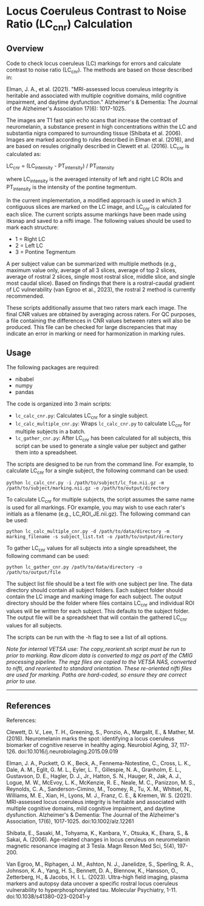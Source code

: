 # Locus Coeruleus Contrast to Noise Ratio (LC<sub>cnr</sub>) Calculation

## Overview
Code to check locus coeruleus (LC) markings for errors and calculate contrast to noise ratio (LC<sub>cnr</sub>). The methods are based on those described in:

Elman, J. A., et al. (2021). "MRI-assessed locus coeruleus integrity is heritable and associated with multiple cognitive domains, mild cognitive impairment, and daytime dysfunction." Alzheimer's & Dementia: The Journal of the Alzheimer's Association 17(6): 1017-1025.

The images are T1 fast spin echo scans that increase the contrast of neuromelanin, a substance present in high concentrations within the LC and substantia nigra compared to surrounding tissue (Shibata et al. 2006). Images are marked according to rules described in Elman et al. (2016), and are based on resules originally described in Clewett et al. (2016).  LC<sub>cnr</sub> is calculated as:

  LC<sub>cnr</sub> = (LC<sub>intensity</sub> - PT<sub>intensity</sub>) / PT<sub>intensity</sub>

where LC<sub>intensity</sub> is the averaged intensity of left and right LC ROIs and PT<sub>intensity</sub> is the intensity of the pontine tegmentum. 

In the current implementation, a modified approach is used in which 3 contiguous slices are marked on the LC image, and LC<sub>cnr</sub> is calculated for each slice. The current scripts assume markings have been made using itksnap and saved to a nifti image. The following values should be used to mark each structure:

* 1 = Right LC
* 2 = Left LC
* 3 = Pontine Tegmentum

A per subject value can be summarized with multiple methods (e.g., maximum value only, average of all 3 slices, average of top 2 slices, average of rostral 2 slices, single most rostral slice, middle slice, and single most caudal slice). Based on findings that there is a rostral-caudal gradient of LC vulnerability (van Egroo et al., 2023), the rostral 2 method is currently recommended.

These scripts additionally assume that two raters mark each image. The final CNR values are obtained by averaging across raters. For QC purposes, a file containing the differences in CNR values between raters will also be produced. This file can be checked for large discrepancies that may indicate an error in marking or need for harmonization in marking rules. 

## Usage
The following packages are required:
- nibabel
- numpy
- pandas

The code is organized into 3 main scripts:
- `lc_calc_cnr.py`: Calculates LC<sub>cnr</sub> for a single subject.
- `lc_calc_multiple_cnr.py`: Wraps `lc_calc_cnr.py` to calculate LC<sub>cnr</sub> for multiple subjects in a batch.
- `lc_gather_cnr.py`: After LC<sub>cnr</sub> has been calculated for all subjects, this script can be used to generate a single value per subject and gather them into a spreadsheet.

The scripts are designed to be run from the command line. For example, to calculate LC<sub>cnr</sub> for a single subject, the following command can be used:
``` 
python lc_calc_cnr.py -i /path/to/subject/lc_fse.nii.gz -m /path/to/subject/marking.nii.gz -o /path/to/output/directory
```

To calculate LC<sub>cnr</sub> for multiple subjects, the script assumes the same name is used for all markings. FOr example, you may wish to use each rater's initials as a filename (e.g., LC_ROI_JE.nii.gz). The following command can be used:
```
python lc_calc_multiple_cnr.py -d /path/to/data/directory -m marking_filename -s subject_list.txt -o /path/to/output/directory
```

To gather LC<sub>cnr</sub> values for all subjects into a single spreadsheet, the following command can be used:
```
python lc_gather_cnr.py /path/to/data/directory -o /path/to/output/file
```

The subject list file should be a text file with one subject per line. The data directory should contain all subject folders. Each subject folder should contain the LC image and marking image for each subject. The output directory should be the folder where files contains LC<sub>cnr</sub> and individual ROI values will be written for each subject. This defaults to the subject folder. The output file will be a spreadsheet that will contain the gathered LC<sub>cnr</sub> values for all subjects.

The scripts can be run with the -h flag to see a list of all options.

*Note for internal VETSA use: The copy_reorient.sh script must be run to prior to marking. Raw dicom data is converted to mgz as part of the CMIG processing pipeline. The mgz files are copied to the VETSA NAS, converted to nifti, and reoriented to standard orientation. These re-oriented nifti files are used for marking. Paths are hard-coded, so ensure they are correct prior to use.*

-------------------------------------------------
## References

References:

Clewett, D. V., Lee, T. H., Greening, S., Ponzio, A., Margalit, E., & Mather, M. (2016). Neuromelanin marks the spot: identifying a locus coeruleus biomarker of cognitive reserve in healthy aging. Neurobiol Aging, 37, 117-126. doi:10.1016/j.neurobiolaging.2015.09.019

Elman, J. A., Puckett, O. K., Beck, A., Fennema-Notestine, C., Cross, L. K., Dale, A. M., Eglit, G. M. L., Eyler, L. T., Gillespie, N. A., Granholm, E. L., Gustavson, D. E., Hagler, D. J., Jr., Hatton, S. N., Hauger, R., Jak, A. J., Logue, M. W., McEvoy, L. K., McKenzie, R. E., Neale, M. C., Panizzon, M. S., Reynolds, C. A., Sanderson-Cimino, M., Toomey, R., Tu, X. M., Whitsel, N., Williams, M. E., Xian, H., Lyons, M. J., Franz, C. E., & Kremen, W. S. (2021). MRI-assessed locus coeruleus integrity is heritable and associated with multiple cognitive domains, mild cognitive impairment, and daytime dysfunction. Alzheimer's & Dementia: The Journal of the Alzheimer's Association, 17(6), 1017-1025. doi:10.1002/alz.12261

Shibata, E., Sasaki, M., Tohyama, K., Kanbara, Y., Otsuka, K., Ehara, S., & Sakai, A. (2006). Age-related changes in locus ceruleus on neuromelanin magnetic resonance imaging at 3 Tesla. Magn Reson Med Sci, 5(4), 197-200. 

Van Egroo, M., Riphagen, J. M., Ashton, N. J., Janelidze, S., Sperling, R. A., Johnson, K. A., Yang, H. S., Bennett, D. A., Blennow, K., Hansson, O., Zetterberg, H., & Jacobs, H. I. L. (2023). Ultra-high field imaging, plasma markers and autopsy data uncover a specific rostral locus coeruleus vulnerability to hyperphosphorylated tau. Molecular Psychiatry, 1-11. doi:10.1038/s41380-023-02041-y

